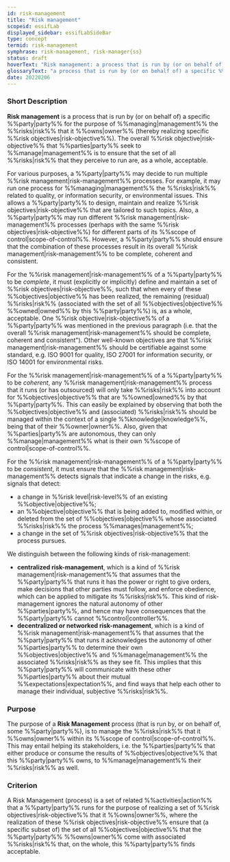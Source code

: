 ```yaml
---
id: risk-management
title: "Risk management"
scopeid: essifLab
displayed_sidebar: essifLabSideBar
type: concept
termid: risk-management
symphrase: risk-management, risk-manager{ss}
status: draft
hoverText: "Risk management: a process that is run by (or on behalf of) a specific Party for the purpose of Managing the Risks that it Owns (thereby realizing specific Risk Objectives)."
glossaryText: "a process that is run by (or on behalf of) a specific %%party^party%% for the purpose of %%managing^management%% the %%risks^risk%% that it %%owns^owner%% (thereby realizing specific %%risk objectives^risk-objective%%)."
date: 20220206
---
```


### Short Description
**Risk management** is a process that is run by (or on behalf of) a specific %%party|party%% for the purpose of %%managing|management%% the %%risks|risk%% that it %%owns|owner%% (thereby realizing specific %%risk objectives|risk-objective%%). The overall %%risk objective|risk-objective%% that %%parties|party%% seek to %%manage|management%% is to ensure that the set of all %%risks|risk%% that they perceive to run are, as a whole, acceptable.

For various purposes, a %%party|party%% may decide to run multiple %%risk management|risk-management%% processes. For example, it may run one process for %%managing|management%% the %%risks|risk%% related to quality, or information security, or environmental issues. This allows a %%party|party%% to design, maintain and realize %%risk objectives|risk-objective%% that are tailored to such topics. Also, a %%party|party%% may run different %%risk management|risk-management%% processes (perhaps with the same %%risk objectives|risk-objective%%) for different parts of its %%scope of control|scope-of-control%%. However, a %%party|party%% should ensure that the combination of these processes result in its overall %%risk management|risk-management%% to be complete, coherent and consistent.

For the %%risk management|risk-management%% of a %%party|party%% to be *complete*, it must (explicitly or implicitly) define and maintain a set of %%risk objectives|risk-objective%%, such that when every of these %%objectives|objective%% has been realized, the remaining (residual) %%risks|risk%% (associated with the set of all %%objectives|objective%% %%owned|owned%% by this %%party|party%%) is, as a whole, acceptable. One %%risk objective|risk-objective%% of a %%party|party%% was mentioned in the previous paragraph (i.e. that the overall %%risk management|risk-management%% should be complete, coherent and consistent"). Other well-known objectives are that %%risk management|risk-management%% should be certifiable against some standard, e.g. ISO 9001 for quality, ISO 27001 for information security, or ISO 14001 for environmental risks.

For the %%risk management|risk-management%% of a %%party|party%% to be *coherent*, any %%risk management|risk-management%% process that it runs (or has outsourced) will only take %%risks|risk%% into account for %%objectives|objective%% that are %%owned|owned%% by that %%party|party%%. This can easily be explained by observing that both the %%objectives|objective%% and (associated) %%risks|risk%% should be managed within the context of a single %%knowledge|knowledge%%, being that of their %%owner|owner%%. Also, given that %%parties|party%% are autonomous, they can only %%manage|management%% what is their own %%scope of control|scope-of-control%%.

For the %%risk management|risk-management%% of a %%party|party%% to be *consistent*, it must ensure that the %%risk management|risk-management%% detects signals that indicate a change in the risks, e.g. signals that detect:
- a change in %%risk level|risk-level%% of an existing %%objective|objective%%;
- an %%objective|objective%% that is being added to, modified within, or deleted from the set of %%objectives|objective%% whose associated %%risks|risk%% the process %%manages|management%%;
- a change in the set of %%risk objectives|risk-objective%% that the process pursues.

We distinguish between the following kinds of risk-management:
- **centralized risk-management**, which is a kind of %%risk management|risk-management%% that assumes that the %%party|party%% that runs it has the power or right to give orders, make decisions that other parties must follow, and enforce obedience, which can be applied to mitigate its %%risks|risk%%. This kind of risk-management ignores the natural autonomy of other %%parties|party%%, and hence may have consequences that the %%party|party%% cannot %%control|controller%%.
- **decentralized or networked risk-management**, which is a kind of %%risk management|risk-management%% that assumes that the %%party|party%% that runs it acknowledges the autonomy of other %%parties|party%% to determine their own %%objectives|objective%% and %%manage|management%% the associated %%risks|risk%% as they see fit. This implies that this %%party|party%% will communicate with these other %%parties|party%% about their mutual %%expectations|expectation%%, and find ways that help each other to manage their individual, subjective %%risks|risk%%.

### Purpose
The purpose of a **Risk Management** process (that is run by, or on behalf of, some %%party|party%%), is to manage the %%risks|risk%% that it %%owns|owner%% within its %%scope of control|scope-of-control%%. This may entail helping its stakeholders, i.e. the %%parties|party%% that either produce or consume the results of %%objectives|objective%% that this %%party|party%% owns, to %%manage|management%% their %%risks|risk%% as well.

### Criterion
A Risk Management (process) is a set of related %%activities|action%% that a %%party|party%% runs for the purpose of realizing a set of %%risk objectives|risk-objective%% that it %%owns|owner%%, where the realization of these %%risk objectives|risk-objective%% ensure that (a specific subset of) the set of all %%objectives|objective%% that the %%party|party%% %%owns|owner%% come with associated %%risks|risk%% that, on the whole, this %%party|party%% finds acceptable.